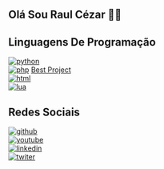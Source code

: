 ## Olá Sou Raul Cézar 👋🏼
## Linguagens De Programação
[![python](https://img.shields.io/badge/Python-14354C?style=for-the-badge&logo=python&logoColor=white)](https://github.com/devraulczr/python)
<br>
[![php](https://img.shields.io/badge/PHP-777BB4?style=for-the-badge&logo=php&logoColor=white)](https://github.com/devraulczr/html/tree/main/PHP) [Best Project](https://github.com/devraulczr/php_login)
<br>
[![html](https://img.shields.io/badge/HTML-239120?style=for-the-badge&logo=html5&logoColor=white)](https://github.com/devraulczr/curriculo)
<br>
[![lua](https://img.shields.io/badge/Lua-2C2D72?style=for-the-badge&logo=lua&logoColor=white)](https://github.com/devraulczr/robloxstudio)
<br>


## Redes Sociais

[![github](https://img.shields.io/badge/GitHub-100000?style=for-the-badge&logo=github&logoColor=white)](https://github.com/devraulczr)
<br>
[![youtube](https://img.shields.io/badge/YouTube-FF0000?style=for-the-badge&logo=youtube&logoColor=white)](https://www.youtube.com/@mikey_code)
<br>
[![linkedin](https://img.shields.io/badge/LinkedIn-0077B5?style=for-the-badge&logo=linkedin&logoColor=white)](https://www.linkedin.com/in/raul-cézar-907a7b334/)
<br>
[![twiter](    https://img.shields.io/badge/Twitter-1DA1F2?style=for-the-badge&logo=twitter&logoColor=white)](https://x.com/devraulc)
